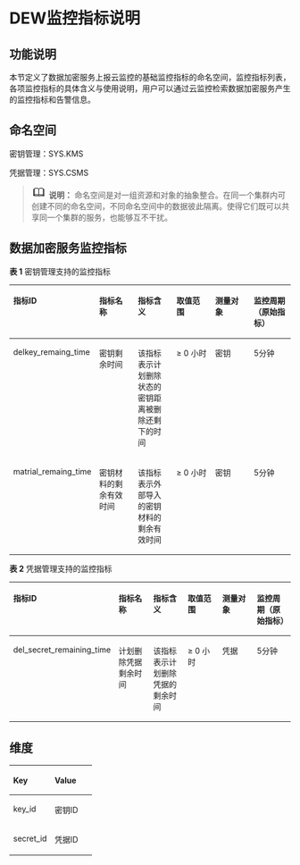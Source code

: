 # DEW监控指标说明<a name="dew_01_0236"></a>

## 功能说明<a name="section1295843318168"></a>

本节定义了数据加密服务上报云监控的基础监控指标的命名空间，监控指标列表，各项监控指标的具体含义与使用说明，用户可以通过云监控检索数据加密服务产生的监控指标和告警信息。

## 命名空间<a name="section1191118477174"></a>

密钥管理：SYS.KMS

凭据管理：SYS.CSMS

>![](public_sys-resources/icon-note.gif) **说明：** 
>命名空间是对一组资源和对象的抽象整合。在同一个集群内可创建不同的命名空间，不同命名空间中的数据彼此隔离。使得它们既可以共享同一个集群的服务，也能够互不干扰。

## 数据加密服务监控指标<a name="section847311011196"></a>

**表 1**  密钥管理支持的监控指标

<a name="table1725014565197"></a>
<table><thead align="left"><tr id="row14252175612192"><th class="cellrowborder" valign="top" width="16.666666666666664%" id="mcps1.2.7.1.1"><p id="p5252165631916"><a name="p5252165631916"></a><a name="p5252165631916"></a>指标ID</p>
</th>
<th class="cellrowborder" valign="top" width="16.666666666666664%" id="mcps1.2.7.1.2"><p id="p325225619192"><a name="p325225619192"></a><a name="p325225619192"></a>指标名称</p>
</th>
<th class="cellrowborder" valign="top" width="16.666666666666664%" id="mcps1.2.7.1.3"><p id="p112521856111919"><a name="p112521856111919"></a><a name="p112521856111919"></a>指标含义</p>
</th>
<th class="cellrowborder" valign="top" width="16.666666666666664%" id="mcps1.2.7.1.4"><p id="p1525225617191"><a name="p1525225617191"></a><a name="p1525225617191"></a>取值范围</p>
</th>
<th class="cellrowborder" valign="top" width="16.64667066586683%" id="mcps1.2.7.1.5"><p id="p14252056181916"><a name="p14252056181916"></a><a name="p14252056181916"></a>测量对象</p>
</th>
<th class="cellrowborder" valign="top" width="16.686662667466507%" id="mcps1.2.7.1.6"><p id="p325285691911"><a name="p325285691911"></a><a name="p325285691911"></a>监控周期（原始指标）</p>
</th>
</tr>
</thead>
<tbody><tr id="row1525265619199"><td class="cellrowborder" valign="top" width="16.666666666666664%" headers="mcps1.2.7.1.1 "><p id="p87181625202213"><a name="p87181625202213"></a><a name="p87181625202213"></a>delkey_remaing_time</p>
</td>
<td class="cellrowborder" valign="top" width="16.666666666666664%" headers="mcps1.2.7.1.2 "><p id="p177181225122215"><a name="p177181225122215"></a><a name="p177181225122215"></a>密钥剩余时间</p>
</td>
<td class="cellrowborder" valign="top" width="16.666666666666664%" headers="mcps1.2.7.1.3 "><p id="p7718202517227"><a name="p7718202517227"></a><a name="p7718202517227"></a>该指标表示计划删除状态的密钥距离被删除还剩下的时间</p>
</td>
<td class="cellrowborder" valign="top" width="16.666666666666664%" headers="mcps1.2.7.1.4 "><p id="p1019195482210"><a name="p1019195482210"></a><a name="p1019195482210"></a>≥ 0 小时</p>
</td>
<td class="cellrowborder" valign="top" width="16.64667066586683%" headers="mcps1.2.7.1.5 "><p id="p225310560192"><a name="p225310560192"></a><a name="p225310560192"></a>密钥</p>
</td>
<td class="cellrowborder" valign="top" width="16.686662667466507%" headers="mcps1.2.7.1.6 "><p id="p13253125691917"><a name="p13253125691917"></a><a name="p13253125691917"></a>5分钟</p>
</td>
</tr>
<tr id="row182531156101916"><td class="cellrowborder" valign="top" width="16.666666666666664%" headers="mcps1.2.7.1.1 "><p id="p95140339223"><a name="p95140339223"></a><a name="p95140339223"></a>matrial_remaing_time</p>
</td>
<td class="cellrowborder" valign="top" width="16.666666666666664%" headers="mcps1.2.7.1.2 "><p id="p1451420330228"><a name="p1451420330228"></a><a name="p1451420330228"></a>密钥材料的剩余有效时间</p>
</td>
<td class="cellrowborder" valign="top" width="16.666666666666664%" headers="mcps1.2.7.1.3 "><p id="p5514033152216"><a name="p5514033152216"></a><a name="p5514033152216"></a>该指标表示外部导入的密钥材料的剩余有效时间</p>
</td>
<td class="cellrowborder" valign="top" width="16.666666666666664%" headers="mcps1.2.7.1.4 "><p id="p10347175511229"><a name="p10347175511229"></a><a name="p10347175511229"></a>≥ 0 小时</p>
</td>
<td class="cellrowborder" valign="top" width="16.64667066586683%" headers="mcps1.2.7.1.5 "><p id="p12253205631912"><a name="p12253205631912"></a><a name="p12253205631912"></a>密钥</p>
</td>
<td class="cellrowborder" valign="top" width="16.686662667466507%" headers="mcps1.2.7.1.6 "><p id="p9253656171914"><a name="p9253656171914"></a><a name="p9253656171914"></a>5分钟</p>
</td>
</tr>
</tbody>
</table>

**表 2**  凭据管理支持的监控指标

<a name="table434281852517"></a>
<table><thead align="left"><tr id="row20343181811253"><th class="cellrowborder" valign="top" width="16.666666666666664%" id="mcps1.2.7.1.1"><p id="p19250112312516"><a name="p19250112312516"></a><a name="p19250112312516"></a>指标ID</p>
</th>
<th class="cellrowborder" valign="top" width="16.666666666666664%" id="mcps1.2.7.1.2"><p id="p172509235257"><a name="p172509235257"></a><a name="p172509235257"></a>指标名称</p>
</th>
<th class="cellrowborder" valign="top" width="16.666666666666664%" id="mcps1.2.7.1.3"><p id="p182501223142512"><a name="p182501223142512"></a><a name="p182501223142512"></a>指标含义</p>
</th>
<th class="cellrowborder" valign="top" width="16.666666666666664%" id="mcps1.2.7.1.4"><p id="p11250623182516"><a name="p11250623182516"></a><a name="p11250623182516"></a>取值范围</p>
</th>
<th class="cellrowborder" valign="top" width="16.666666666666664%" id="mcps1.2.7.1.5"><p id="p1625162316257"><a name="p1625162316257"></a><a name="p1625162316257"></a>测量对象</p>
</th>
<th class="cellrowborder" valign="top" width="16.666666666666664%" id="mcps1.2.7.1.6"><p id="p16251923172510"><a name="p16251923172510"></a><a name="p16251923172510"></a>监控周期（原始指标）</p>
</th>
</tr>
</thead>
<tbody><tr id="row6343101812253"><td class="cellrowborder" valign="top" width="16.666666666666664%" headers="mcps1.2.7.1.1 "><p id="p168293518251"><a name="p168293518251"></a><a name="p168293518251"></a>del_secret_remaining_time</p>
</td>
<td class="cellrowborder" valign="top" width="16.666666666666664%" headers="mcps1.2.7.1.2 "><p id="p38291151182514"><a name="p38291151182514"></a><a name="p38291151182514"></a>计划删除凭据剩余时间</p>
</td>
<td class="cellrowborder" valign="top" width="16.666666666666664%" headers="mcps1.2.7.1.3 "><p id="p1782975192510"><a name="p1782975192510"></a><a name="p1782975192510"></a>该指标表示计划删除凭据的剩余时间</p>
</td>
<td class="cellrowborder" valign="top" width="16.666666666666664%" headers="mcps1.2.7.1.4 "><p id="p534481802518"><a name="p534481802518"></a><a name="p534481802518"></a>≥ 0 小时</p>
</td>
<td class="cellrowborder" valign="top" width="16.666666666666664%" headers="mcps1.2.7.1.5 "><p id="p10344318132515"><a name="p10344318132515"></a><a name="p10344318132515"></a>凭据</p>
</td>
<td class="cellrowborder" valign="top" width="16.666666666666664%" headers="mcps1.2.7.1.6 "><p id="p33441018122520"><a name="p33441018122520"></a><a name="p33441018122520"></a>5分钟</p>
</td>
</tr>
</tbody>
</table>

## 维度<a name="section62745282261"></a>

<a name="table930414013262"></a>
<table><thead align="left"><tr id="row17304154002619"><th class="cellrowborder" valign="top" width="50%" id="mcps1.1.3.1.1"><p id="p183041409268"><a name="p183041409268"></a><a name="p183041409268"></a>Key</p>
</th>
<th class="cellrowborder" valign="top" width="50%" id="mcps1.1.3.1.2"><p id="p15304184042610"><a name="p15304184042610"></a><a name="p15304184042610"></a>Value</p>
</th>
</tr>
</thead>
<tbody><tr id="row1630474018263"><td class="cellrowborder" valign="top" width="50%" headers="mcps1.1.3.1.1 "><p id="p630404052611"><a name="p630404052611"></a><a name="p630404052611"></a>key_id</p>
</td>
<td class="cellrowborder" valign="top" width="50%" headers="mcps1.1.3.1.2 "><p id="p9305124022614"><a name="p9305124022614"></a><a name="p9305124022614"></a>密钥ID</p>
</td>
</tr>
<tr id="row11398194220272"><td class="cellrowborder" valign="top" width="50%" headers="mcps1.1.3.1.1 "><p id="p13401342172712"><a name="p13401342172712"></a><a name="p13401342172712"></a>secret_id</p>
</td>
<td class="cellrowborder" valign="top" width="50%" headers="mcps1.1.3.1.2 "><p id="p194019422276"><a name="p194019422276"></a><a name="p194019422276"></a>凭据ID</p>
</td>
</tr>
</tbody>
</table>

